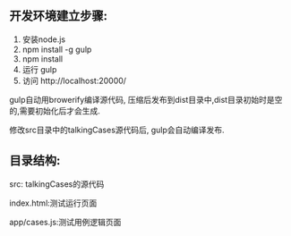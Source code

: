 开发环境建立步骤:
-----------------

1. 安装node.js
2. npm install -g gulp
3. npm install
5. 运行 gulp
6. 访问 http://localhost:20000/

gulp自动用browerify编译源代码, 压缩后发布到dist目录中,dist目录初始时是空的,需要初始化后才会生成.

修改src目录中的talkingCases源代码后, gulp会自动编译发布.

目录结构:
-----------------

src: talkingCases的源代码

index.html:测试运行页面

app/cases.js:测试用例逻辑页面